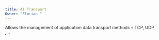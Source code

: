 ```yaml
---
title: 4) Transport
Owner: "Florian "
---
```

Allows the management of application data transport methods
◦ TCP, UDP ,…